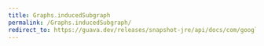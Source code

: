 ```yaml
---
title: Graphs.inducedSubgraph
permalink: /Graphs.inducedSubgraph/
redirect_to: https://guava.dev/releases/snapshot-jre/api/docs/com/google/common/graph/Graphs.html#inducedSubgraph-com.google.common.graph.Graph-java.lang.Iterable-
---
```

